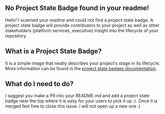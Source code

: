 ## No Project State Badge found in your readme!
Hello! I scanned your readme and could not find a project state badge. A project state badge will provide contributors to your project as well as other stakeholders (platform services, executive) insight into the lifecycle of your repository.
## What is a Project State Badge?
It is a simple image that neatly describes your project's stage in its lifecycle. More information can be found in the [project state badges documentation](https://github.com/bcgov/repomountie/blob/master/doc/state-badges.md).
## What do I need to do?
I suggest you make a PR into your README.md and add a project state badge near the top where it is easy for your users to pick it up :). Once it is merged feel free to close this issue. I will not open up a new one :)